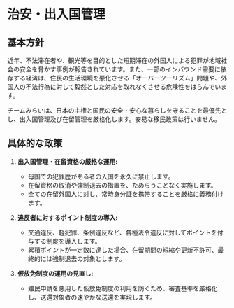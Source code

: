 # 治安・出入国管理

## 基本方針

近年、不法滞在者や、観光等を目的とした短期滞在の外国人による犯罪が地域社会の安全を脅かす事例が報告されています。また、一部のインバウンド需要に依存する経済は、住民の生活環境を悪化させる「オーバーツーリズム」問題や、外国人の不法行為に対して毅然とした対応を取れなくさせる危険性をはらんでいます。

チームみらいは、日本の主権と国民の安全・安心な暮らしを守ることを最優先とし、出入国管理及び在留管理を厳格化します。安易な移民政策は行いません。

## 具体的な政策

1.  **出入国管理・在留資格の厳格な運用:**
    *   母国での犯罪歴がある者の入国を永久に禁止します。
    *   在留資格の取消や強制退去の措置を、ためらうことなく実施します。
    *   全ての在留外国人に対し、常時身分証を携帯することを厳格に義務付けます。

2.  **違反者に対するポイント制度の導入:**
    *   交通違反、軽犯罪、条例違反など、各種法令違反に対してポイントを付与する制度を導入します。
    *   累積ポイントが一定数に達した場合、在留期間の短縮や更新不許可、最終的には強制退去の対象とします。

3.  **仮放免制度の運用の見直し:**
    *   難民申請を悪用した仮放免制度の利用を防ぐため、審査基準を厳格化し、送還対象者の速やかな送還を実現します。
